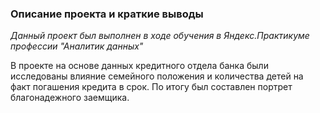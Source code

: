 ### Описание проекта и краткие выводы

*Данный проект был выполнен в ходе обучения в Яндекс.Практикуме профессии "Аналитик данных"*

В проекте на основе данных кредитного отдела банка были исследованы влияние семейного положения и количества детей на факт погашения кредита в срок. По итогу был составлен портрет благонадежного заемщика.
